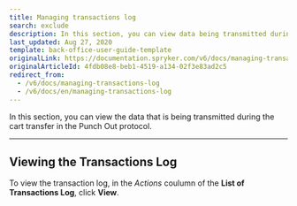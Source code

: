 ```yaml
---
title: Managing transactions log
search: exclude
description: In this section, you can view data being transmitted during the cart transfer in the Punch out protocol.
last_updated: Aug 27, 2020
template: back-office-user-guide-template
originalLink: https://documentation.spryker.com/v6/docs/managing-transactions-log
originalArticleId: 4fdb08e8-beb1-4519-a134-02f3e83ad2c5
redirect_from:
  - /v6/docs/managing-transactions-log
  - /v6/docs/en/managing-transactions-log
---
```


In this section, you can view the data that is being transmitted during the cart transfer in the Punch Out protocol.

---
## Viewing the Transactions Log
To view the transaction log, in the *Actions* coulumn of the **List of Transactions Log**, click **View**.


